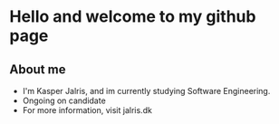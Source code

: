 # Hello and welcome to my github page

## About me

- I'm Kasper Jalris, and im currently studying Software Engineering.
- Ongoing on candidate
- For more information, visit jalris.dk

